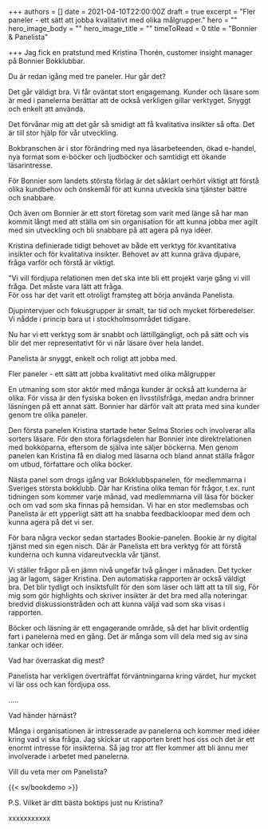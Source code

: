 +++
authors = []
date = 2021-04-10T22:00:00Z
draft = true
excerpt = "Fler paneler - ett sätt att jobba kvalitativt med olika målgrupper."
hero = ""
hero_image_body = ""
hero_image_title = ""
timeToRead = 0
title = "Bonnier & Panelista"

+++
Jag fick en pratstund med Kristina Thorén, customer insight manager på Bonnier Bokklubbar.

Du är redan igång med tre paneler. Hur går det?

Det går väldigt bra. Vi får oväntat stort engagemang. Kunder och läsare som är med i panelerna berättar att de också verkligen gillar verktyget. Snyggt och enkelt att använda.

Det förvånar mig att det går så smidigt att få kvalitativa insikter så ofta. Det är till stor hjälp för vår utveckling.

Bokbranschen är i stor förändring med nya läsarbeteenden, ökad e-handel, nya format som e-böcker och ljudböcker och samtidigt ett ökande läsarintresse.

För Bonnier som landets största förlag är det såklart oerhört viktigt att förstå olika kundbehov och önskemål för att kunna utveckla sina tjänster bättre och snabbare.

Och även om Bonnier är ett stort företag som varit med länge så har man kommit långt med att ställa om sin organisation för att kunna jobba mer agilt med sin utveckling och bli snabbare på att agera på nya idéer.

Kristina definierade tidigt behovet av både ett verktyg för kvantitativa insikter och för kvalitativa insikter. Behovet av att kunna gräva djupare, fråga varför och förstå är viktigt.

"Vi vill fördjupa relationen men det ska inte bli ett projekt varje gång vi vill fråga. Det måste vara lätt att fråga.  
För oss har det varit ett otroligt framsteg att börja använda Panelista.

Djupintervjuer och fokusgrupper är smalt, tar tid och mycket förberedelser. Vi nådde i princip bara ut i stockholmsområdet tidigare.

Nu har vi ett verktyg som är snabbt och lättillgängligt, och på sätt och vis blir det mer representativt för vi når läsare över hela landet.

Panelista är snyggt, enkelt och roligt att jobba med.

Fler paneler - ett sätt att jobba kvalitativt med olika målgrupper

En utmaning som stor aktör med många kunder är också att kunderna är olika. För vissa är den fysiska boken en livsstilsfråga, medan andra brinner läsningen på ett annat sätt. Bonnier har därför valt att prata med sina kunder genom tre olika paneler.

Den första panelen Kristina startade heter Selma Stories och involverar alla sorters läsare. För den stora förlagsdelen har Bonnier inte direktrelationen med bokköparna, eftersom de själva inte säljer böckerna. Men genom panelen kan Kristina få en dialog med läsarna och bland annat ställa frågor om utbud, författare och olika böcker.

Nästa panel som drogs igång var Bokklubbspanelen, för medlemmarna i Sveriges största bokklubb. Där har Kristina olika teman för frågor, t.ex. runt tidningen som kommer varje månad, vad medlemmarna vill läsa för böcker och om vad som ska finnas på hemsidan. Vi har en stor medlemsbas och Panelista är ett ypperligt sätt att ha snabba feedbackloopar med dem och kunna agera på det vi ser.

För bara några veckor sedan startades Bookie-panelen. Bookie är ny digital tjänst med sin egen nisch. Där är Panelista ett bra verktyg för att förstå kunderna och kunna vidareutveckla vår tjänst.

Vi ställer frågor på en jämn nivå ungefär två gånger i månaden. Det tycker jag är lagom, säger Kristina. Den automatiska rapporten är också väldigt bra. Det blir tydligt och insiktsfullt för den som läser och lätt att ta till sig, För mig som gör highlights och skriver insikter är det bra med alla noteringar bredvid diskussionstråden och att kunna välja vad som ska visas i rapporten.

Böcker och läsning är ett engagerande område, så det har blivit ordentlig fart i panelerna med en gång. Det är många som vill dela med sig av sina tankar och idéer.

Vad har överraskat dig mest?

Panelista har verkligen överträffat förväntningarna kring värdet, hur mycket vi lär oss och kan fördjupa oss.

…..

Vad händer härnäst?

Många i organisationen är intresserade av panelerna och kommer med idéer kring vad vi ska fråga. Jag skickar ut rapporten brett hos oss och det är ett enormt intresse för insikterna. Så jag tror att fler kommer att bli ännu mer involverade i arbetet med panelerna.

Vill du veta mer om Panelista?

{{< sv/bookdemo >}}

P.S. Vilket är ditt bästa boktips just nu Kristina?

xxxxxxxxxxx